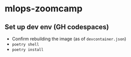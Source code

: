 # mlops-zoomcamp

## Set up dev env (GH codespaces)

* Confirm rebuilding the image (as of `devcontainer.json`)
* `poetry shell`
* `poetry install`
